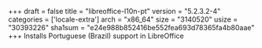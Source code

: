 +++
draft = false
title = "libreoffice-l10n-pt"
version = "5.2.3.2-4"
categories = ['locale-extra']
arch = "x86_64"
size = "3140520"
usize = "30393226"
sha1sum = "e24e988b852416be552fea693d78365fa4b80aae"
+++
Installs Portuguese (Brazil) support in LibreOffice